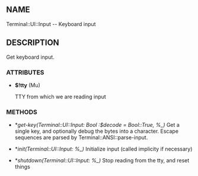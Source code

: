 ## NAME

Terminal::UI::Input -- Keyboard input

## DESCRIPTION

Get keyboard input.

### ATTRIBUTES

* **$!tty** (Mu)

  TTY from which we are reading input


### METHODS

* **get-key(Terminal::UI::Input: Bool :$decode = Bool::True, *%_)**
  Get a single key, and optionally debug the bytes into a character. Escape sequences are parsed by Terminal::ANSI::parse-input.

* **init(Terminal::UI::Input: *%_)**
  Initialize input (called implicity if necessary)

* **shutdown(Terminal::UI::Input: *%_)**
  Stop reading from the tty, and reset things
